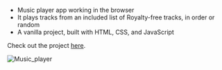 - Music player app working in the browser
- It plays tracks from an included list of Royalty-free tracks, in order or random
- A vanilla project, built with HTML, CSS, and JavaScript

Check out the project [here](https://inomniaparatus-wd.github.io/Music-Player/).

![Music_player](https://github.com/InOmniaParatus-WD/InOmniaParatus-WD.github.io/assets/78725314/e27c37b0-2687-41ac-8c89-e85ef02e913b)
